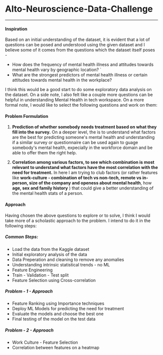 # Alto-Neuroscience-Data-Challenge

---


#### **Inspiration**

Based on an initial understanding of the dataset, it is evident that a lot of questions can be posed and understood using the given dataset and I believe some of it comes from the questions which the dataset itself poses - 

* How does the frequency of mental health illness and attitudes towards mental health vary by geographic location?
`
* What are the strongest predictors of mental health illness or certain attitudes towards mental health in the workplace?

I think this would be a good start to do some exploratory data analysis on the dataset. On a side note, I also felt like a couple more questions can be helpful in understanding Mental Health in tech workspace. On a more formal note, I would like to select the following questions and work on them:

#### **Problem Formulation**


1.   **Prediction of whether somebody needs treatment based on what they fill into the survey.** On a deeper level, the is to understand what factors are the best for predicting someone's mental health and understanding if a similar survey or questionnaire can be used again to guage somebody's mental health, expecially in the workforce domain and be able to offer them the right help. 

2.   **Correlation among various factors, to see which combination is most relevant to understand what factors have the most correlation with the need for treatment.** In here I am trying to club factors (or rather features like **work-culture - combination of tech vs non-tech, remote vs in-person, size of the company and openess about mental health**, how **age, sex and family history** ) that could give a better understanding of the mental health stats of a person. 

#### **Approach**

Having chosen the above questions to explore or to solve, I think I would take more of a scholastic approach to the problem. I intend to do it in the following steps:

##### **Common Steps:**
- Load the data from the Kaggle dataset
- Initial exploratory analysis of the data
- Data Preperation and cleaning to remove any anomalies
- Understanding intrinsic statistical trends - no ML
- Feature Engineering
- Train - Validation - Test split
- Feature Selection using Cross-correlation

##### **Problem - 1 - Approach**
- Feature Ranking using Importance techniques
- Deploy ML Models for predicting the need for treatment
- Evaluate the models and choose the best one
- Final testing of the model on the test data

##### **Problem - 2 - Approach**
- Work Culture - Feature Selection
- Correlation between features on a heatmap





